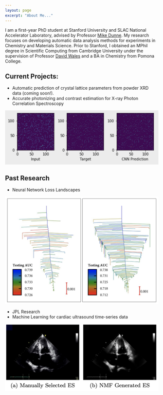 ```yaml
---
layout: page
excerpt: "About Me..."
---
```


I am a first-year PhD student at Stanford University and SLAC National Accelerator Laboratory, advised by Professor [Mike Dunne](https://profiles.stanford.edu/Mike-dunne). My research focuses on developing automatic data analysis methods for experiments in Chemistry and Materials Science. Prior to Stanford, I obtained an MPhil degree in Scientific Computing from Cambridge University under the supervision of Professor [David Wales](https://en.wikipedia.org/wiki/David_J._Wales) and a BA in Chemistry from Pomona College. 

## Current Projects:

- Automatic prediction of crystal lattice parameters from powder XRD data (coming soon!). 
- Accurate photonizing and contrast estimation for X-ray Photon Correlation Spectroscopy 

<img src="images/LCLS_CNN.png" width="750"/>

## Past Research 

- Neural Network Loss Landscapes 

<img src="images/disconnectivityGraphs.png" width="750"/>
  
- JPL Research 
- Machine Learning for cardiac ultrasound time-series data 

<img src="images/CardiacUltrasound.png" width="750"/>





